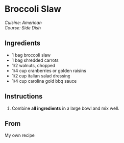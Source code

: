 # Broccoli Slaw

_Cuisine:  American_<br />
_Course:  Side Dish_

## Ingredients

- 1 bag broccoli slaw
- 1 bag shredded carrots
- 1/2 walnuts, chopped
- 1/4 cup cranberries or golden raisins
- 1/2 cup italian salad dressing
- 1/4 cup carolina gold bbq sauce

## Instructions

1. Combine **all ingredients** in a large bowl and mix well.

## From

My own recipe